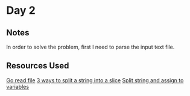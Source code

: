 # Day 2

## Notes

In order to solve the problem, first I need to parse the input text file.


## Resources Used

[Go read file](http://zetcode.com/golang/readfile/)
[3 ways to split a string into a slice](https://yourbasic.org/golang/split-string-into-slice/)
[Split string and assign to variables](https://stackoverflow.com/questions/16551354/how-to-split-a-string-and-assign-it-to-variables)
